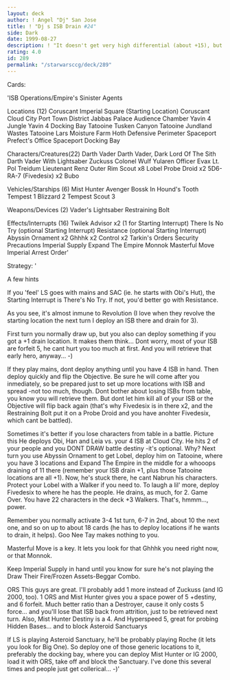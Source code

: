 ```yaml
---
layout: deck
author: ! Angel "Dj" San Jose
title: ! "Dj s ISB Drain #24"
side: Dark
date: 1999-08-27
description: ! "It doesn't get very high differential (about +15), but you can counter almost any strategy. 2 ways for retrieval, massive drains and power enough for fun. I qualified for my Regional (Ithor) with it."
rating: 4.0
id: 289
permalink: "/starwarsccg/deck/289"
---
```

Cards: 

'ISB Operations/Empire's Sinister Agents

Locations (12)
Coruscant Imperial Square (Starting Location)
Coruscant
Cloud City Port Town District
Jabbas Palace Audience Chamber
Yavin 4 Jungle
Yavin 4 Docking Bay
Tatooine Tusken Canyon
Tatooine Jundland Wastes
Tatooine Lars Moisture Farm
Hoth Defensive Perimeter
Spaceport Prefect's Office
Spaceport Docking Bay

Characters/Creatures(22)
Darth Vader
Darth Vader, Dark Lord Of The Sith
Darth Vader With Lightsaber
Zuckuss
Colonel Wulf Yularen
Officer Evax
Lt. Pol Treidum
Lieutenant Renz
Outer Rim Scout x8
Lobel
Probe Droid x2
5D6-RA-7 (Fivedesix) x2
Bubo

Vehicles/Starships (6)
Mist Hunter
Avenger
Bossk In Hound's Tooth
Tempest 1
Blizzard 2
Tempest Scout 3

Weapons/Devices (2)
Vader's Lightsaber
Restraining Bolt

Effects/Interrupts (16)
Twilek Advisor x2 (1 for Starting Interrupt)
There Is No Try (optional Starting Interrupt)
Resistance (optional Starting Interrupt)
Abyssin Ornament x2
Ghhhk x2
Control x2
Tarkin's Orders
Security Precautions
Imperial Supply
Expand The Empire
Monnok
Masterful Move
Imperial Arrest Order'

Strategy: '

A few hints

If you 'feel' LS goes with mains and SAC (ie. he starts with Obi's Hut), the Starting Interrupt is There's No Try. If not, you'd better go with Resistance.

As you see, it's almost inmune to Revolution (I love when they revolve the starting location the next turn I deploy an ISB there and drain for 3).

First turn you normally draw up, but you also can deploy something if you got a +1 drain location. It makes them think... Dont worry, most of your ISB are forfeit 5, he cant hurt you too much at first. And you will retrieve that early hero, anyway... -)

If they play mains, dont deploy anything until you have 4 ISB in hand. Then deploy quickly and flip the Objective. Be sure he will come after you inmediately, so be prepared just to set up more locations with ISB and spread -not too much, though. Dont bother about losing ISBs from table, you know you will retrieve them. But dont let him kill all of your ISB or the Objective will flip back again (that's why Fivedesix is in there x2, and the Restraining Bolt put it on a Probe Droid and you have anohter Fivedesix, which cant be battled).

Sometimes it's better if you lose characters from table in a battle. Picture this He deploys Obi, Han and Leia vs. your 4 ISB at Cloud City. He hits 2 of your people and you DONT DRAW battle destiny -it's optional. Why? Next turn you use Abyssin Ornament to get Lobel, deploy him on Tatooine, where you have 3 locations and Expand The Empire in the middle for a whooops draining of 11 there (remember your ISB drain +1, plus those Tatooine locations are all +1). Now, he's stuck there, he cant Nabrun his characters. Protect your Lobel with a Walker if you need to. To laugh a lil' more, deploy Fivedesix to where he has the people. He drains, as much, for 2. Game Over. You have 22 characters in the deck +3 Walkers. That's, hmmm..., power.

Remember you normally activate 3-4 1st turn, 6-7 in 2nd, about 10 the next one, and so on up to about 18 cards (he has to deploy locations if he wants to drain, it helps). Goo Nee Tay makes nothing to you.

Masterful Move is a key. It lets you look for that Ghhhk you need right now, or that Monnok.

Keep Imperial Supply in hand until you know for sure he's not playing the Draw Their Fire/Frozen Assets-Beggar Combo.

ORS This guys are great. I'll probably add 1 more instead of Zuckuss (and IG 2000, too). 1 ORS and Mist Hunter gives you a space power of 5 +destiny, and 6 forfeit. Much better ratio than a Destroyer, cause it only costs 5 force... and you'll lose that ISB back from attrition, just to be retrieved next turn. Also, Mist Hunter Destiny is a 4. And Hyperspeed 5, great for probing Hidden Bases... and to block Asteroid Sanctuarys

If LS is playing Asteroid Sanctuary, he'll be probably playing Roche (it lets you look for Big One). So deploy one of those generic locations to it, preferably the docking bay, where you can deploy Mist Hunter or IG 2000, load it with ORS, take off and block the Sanctuary. I've done this several times and people just get collerical... -)'
